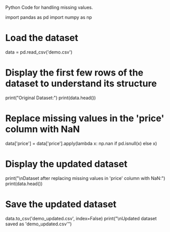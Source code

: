 Python Code for handling missing values.

import pandas as pd
import numpy as np

# Load the dataset
data = pd.read_csv('demo.csv')

# Display the first few rows of the dataset to understand its structure
print("Original Dataset:")
print(data.head())

# Replace missing values in the 'price' column with NaN
data['price'] = data['price'].apply(lambda x: np.nan if pd.isnull(x) else x)

# Display the updated dataset
print("\nDataset after replacing missing values in 'price' column with NaN:")
print(data.head())

# Save the updated dataset
data.to_csv('demo_updated.csv', index=False)
print("\nUpdated dataset saved as 'demo_updated.csv'")
